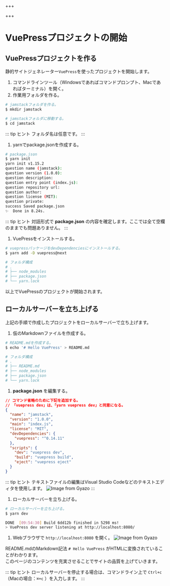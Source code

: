 +++

+++
# VuePressプロジェクトの開始

## VuePressプロジェクトを作る

静的サイトジェネレーター`VuePress`を使ったプロジェクトを開始します。

1. コマンドラインツール（Windowsであればコマンドプロンプト、Macであればターミナル）を開く。
2. 作業用フォルダを作る。

```bash
# jamstackフォルダを作る。
$ mkdir jamstack

# jamstackフォルダに移動する。
$ cd jamstack
```

::: tip <i class="fas fa-comments"></i> ヒント
フォルダ名は任意です。
:::

1. yarnでpackage.jsonを作成する。

```bash
# package.json
$ yarn init
yarn init v1.15.2
question name (jamstack):
question version (1.0.0):
question description:
question entry point (index.js):
question repository url:
question author:
question license (MIT):
question private:
success Saved package.json
✨  Done in 8.24s.
```

::: tip <i class="fas fa-comments"></i> ヒント
対話形式で **package.json** の内容を確定します。ここでは全て空欄のままでも問題ありません。
:::

1. VuePressをインストールする。

```bash
# vuepressパッケージをdevDependenciesにインストールする。
$ yarn add -D vuepress@next

# フォルダ構成
# .
# ├── node_modules
# ├── package.json
# └── yarn.lock
```

以上でVuePressのプロジェクトが開始されます。

## ローカルサーバーを立ち上げる

上記の手順で作成したプロジェクトをローカルサーバーで立ち上げます。

1. 仮のMarkdownファイルを作成する。

```bash
# README.mdを作成する。
$ echo '# Hello VuePress' > README.md

# フォルダ構成
# .
# ├── README.md
# ├── node_modules
# ├── package.json
# └── yarn.lock
```

1. **package.json** を編集する。

```json
// コマンド省略のために下記を追加する。
// 「vuepress dev」は、「yarn vuepress dev」と同意になる。
{
  "name": "jamstack",
  "version": "1.0.0",
  "main": "index.js",
  "license": "MIT",
  "devDependencies": {
    "vuepress": "^0.14.11"
  },
  "scripts": {
    "dev": "vuepress dev",
    "build": "vuepress build",
    "eject": "vuepress eject"
  }
}
```

::: tip <i class="fas fa-comments"></i> ヒント
テキストファイルの編集はVisual Studio Codeなどのテキストエディタを使用します。
![Image from Gyazo](https://i.gyazo.com/1d9bef857344602d72e445cc3cfec41d.png)
:::

1. ローカルサーバーを立ち上げる。

```bash
# ローカルサーバーを立ち上げる。
$ yarn dev

DONE  [09:54:30] Build 6dd12b finished in 5298 ms!
> VuePress dev server listening at http://localhost:8080/
```

1. Webブラウザで `http://localhost:8080` を開く。
   ![Image from Gyazo](https://i.gyazo.com/43f740a3c079e2eddad1e59141da4de5.png)

README.mdのMarkdown記法 `# Hello VuePress` がHTMLに変換されていることがわかります。  
このページのコンテンツを充実させることでサイトの品質を上げていきます。

::: tip <i class="fas fa-comments"></i> ヒント
ローカルサーバーを停止する場合は、コマンドライン上で `Ctrl+c` （Macの場合：`⌘+c` ）を入力します。
:::